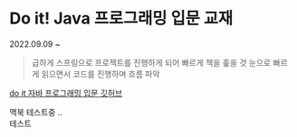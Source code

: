 # Do it! Java 프로그래밍 입문 교재

2022.09.09 ~

> 급하게 스프링으로 프로젝트를 진행하게 되어 빠르게 책을 훑을 것
> 눈으로 빠르게 읽으면서 코드를 진행하며 흐름 파악

[do it 자바 프로그래밍 입문 깃허브](https://github.com/easyspubjava)

맥북 테스트중 .. <br>
테스트